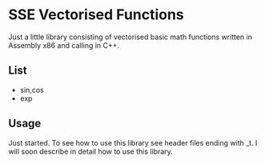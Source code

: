 # SSE Vectorised Functions
Just a little library consisting of vectorised basic math functions written in Assembly x86 and calling in C++.

## List
* sin,cos
* exp

## Usage
Just started.
To see how to use this library see header files ending with _t.
I will soon describe in detail how to use this library.

